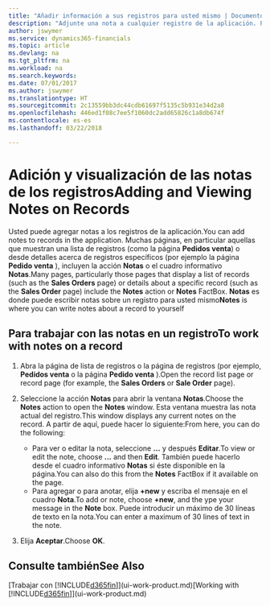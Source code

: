 ```yaml
---
title: "Añadir información a sus registros para usted mismo | Documentos de Microsoft"
description: "Adjunte una nota a cualquier registro de la aplicación. Por ejemplo, si tiene información adicional sobre un pedido de venta que no se ajusta a ninguno de los campos del pedido de venta, puede escribir una nota."
author: jswymer
ms.service: dynamics365-financials
ms.topic: article
ms.devlang: na
ms.tgt_pltfrm: na
ms.workload: na
ms.search.keywords: 
ms.date: 07/01/2017
ms.author: jswymer
ms.translationtype: HT
ms.sourcegitcommit: 2c13559bb3dc44cdb61697f5135c5b931e34d2a8
ms.openlocfilehash: 446ed1f08c7ee5f1060dc2add65826c1a8db674f
ms.contentlocale: es-es
ms.lasthandoff: 03/22/2018

---
```

# <a name="adding-and-viewing-notes-on-records"></a><span data-ttu-id="70fd4-104">Adición y visualización de las notas de los registros</span><span class="sxs-lookup"><span data-stu-id="70fd4-104">Adding and Viewing Notes on Records</span></span>
 <span data-ttu-id="70fd4-105">Usted <!--OnPrem and your colleagues -->puede agregar notas a los registros de la aplicación.</span><span class="sxs-lookup"><span data-stu-id="70fd4-105">You <!--OnPrem and your colleagues -->can add notes to records in the application.</span></span> <span data-ttu-id="70fd4-106">Muchas páginas, en particular aquellas que muestran una lista de registros (como la página **Pedidos venta**) o desde detalles acerca de registros específicos (por ejemplo la página **Pedido venta** ), incluyen la acción **Notas** o el cuadro informativo **Notas**.</span><span class="sxs-lookup"><span data-stu-id="70fd4-106">Many pages, particularly those pages that display a list of records (such as the **Sales Orders** page) or details about a specific record (such as the **Sales Order** page) include the **Notes** action or **Notes** FactBox.</span></span> <span data-ttu-id="70fd4-107">**Notas** es donde puede escribir notas sobre un registro para usted mismo<!--OnPrem or others, and where you can view notes to you from others. For example, a note could be a general comment or processing instruction to your colleague, who can then respond to your note using their own **Notes**. Or, your colleague can add a note that gives you extra information about a sales order that is not covered by the information on the sales order. These notes and correspondences will follow the record as it is processed in the company.--></span><span class="sxs-lookup"><span data-stu-id="70fd4-107">**Notes** is where you can write notes about a record to yourself<!--OnPrem or others, and where you can view notes to you from others. For example, a note could be a general comment or processing instruction to your colleague, who can then respond to your note using their own **Notes**. Or, your colleague can add a note that gives you extra information about a sales order that is not covered by the information on the sales order. These notes and correspondences will follow the record as it is processed in the company.--></span></span>

<!--OnPrem
> [!NOTE]  
>  You can only select one recipient of the note.-->  
  
## <a name="to-work-with-notes-on-a-record"></a><span data-ttu-id="70fd4-108">Para trabajar con las notas en un registro</span><span class="sxs-lookup"><span data-stu-id="70fd4-108">To work with notes on a record</span></span> 
  
1.  <span data-ttu-id="70fd4-109">Abra la página de lista de registros o la página de registros (por ejemplo, **Pedidos venta** o la página **Pedido venta** ).</span><span class="sxs-lookup"><span data-stu-id="70fd4-109">Open the record list page or record page (for example, the **Sales Orders** or **Sale Order** page).</span></span>  
  
    <!-- If **Notes** is not visible on the page, then you can customize the page to display the Notes FactBox. -->
  
2.  <span data-ttu-id="70fd4-110">Seleccione la acción **Notas** para abrir la ventana **Notas**.</span><span class="sxs-lookup"><span data-stu-id="70fd4-110">Choose the **Notes** action to open the **Notes** window.</span></span> <span data-ttu-id="70fd4-111">Esta ventana muestra las nota actual del registro.</span><span class="sxs-lookup"><span data-stu-id="70fd4-111">This window displays any current notes on the record.</span></span> <span data-ttu-id="70fd4-112">A partir de aquí, puede hacer lo siguiente:</span><span class="sxs-lookup"><span data-stu-id="70fd4-112">From here, you can do the following:</span></span>

    -   <span data-ttu-id="70fd4-113">Para ver o editar la nota, seleccione **…** y después **Editar**.</span><span class="sxs-lookup"><span data-stu-id="70fd4-113">To view or edit the note, choose **...** and then **Edit**.</span></span> <span data-ttu-id="70fd4-114">También puede hacerlo desde el cuadro informativo **Notas** si éste disponible en la página.</span><span class="sxs-lookup"><span data-stu-id="70fd4-114">You can also do this from the **Notes** FactBox if it available on the page.</span></span>
    -   <span data-ttu-id="70fd4-115">Para agregar o para anotar, elija **+new** y escriba el mensaje en el cuadro **Nota**.</span><span class="sxs-lookup"><span data-stu-id="70fd4-115">To add or note, choose **+new**, and the ype your message in the **Note** box.</span></span> <span data-ttu-id="70fd4-116">Puede introducir un máximo de 30 líneas de texto en la nota.</span><span class="sxs-lookup"><span data-stu-id="70fd4-116">You can enter a maximum of 30 lines of text in the note.</span></span> 
  
<!-- 5.  In the **To** field, enter a user ID (your own or someone else’s) to indicate who the note is for.  
  
6.  Select the **Notify** field if you want to send a notification to the user in the **To** field. 
  
     If **Notify** is selected, the note will be sent as a notification to the user's **My Notifications** on the Role Center.  -->
  
3.  <span data-ttu-id="70fd4-117">Elija **Aceptar**.</span><span class="sxs-lookup"><span data-stu-id="70fd4-117">Choose **OK**.</span></span>  

## <a name="see-also"></a><span data-ttu-id="70fd4-118">Consulte también</span><span class="sxs-lookup"><span data-stu-id="70fd4-118">See Also</span></span>
<span data-ttu-id="70fd4-119">[Trabajar con [!INCLUDE[d365fin](includes/d365fin_md.md)]](ui-work-product.md)</span><span class="sxs-lookup"><span data-stu-id="70fd4-119">[Working with [!INCLUDE[d365fin](includes/d365fin_md.md)]](ui-work-product.md)</span></span>  
